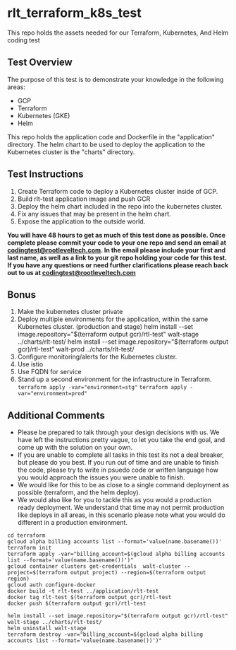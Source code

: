 # rlt_terraform_k8s_test
This repo holds the assets needed for our Terraform, Kubernetes, And Helm coding test

## Test Overview
The purpose of this test is to demonstrate your knowledge in the following areas: 
* GCP
* Terraform
* Kubernetes (GKE)
* Helm

This repo holds the application code and Dockerfile in the "application" directory. The helm chart to be used to deploy the application to the Kubernetes cluster is the "charts" directory. 

## Test Instructions
1) Create Terraform code to deploy a Kubernetes cluster inside of GCP. 
2) Build rlt-test application image and push GCR
3) Deploy the helm chart included in the repo into the kubernetes cluster.  
4) Fix any issues that may be present in the helm chart.
5) Expose the application to the outside world.  

**You will have 48 hours to get as much of this test done as possible. Once complete please commit your code to your one repo and send an email at codingtest@rootleveltech.com. In the email please include your first and last name, as well as a link to your git repo holding your code for this test. If you have any questions or need further clarifications please reach back out to us at codingtest@rootleveltech.com**


## Bonus
1) Make the kubernetes cluster private
2) Deploy multiple environments for the application, within the same Kubernetes cluster. (production and stage)
helm install --set image.repository="$(terraform output gcr)/rtl-test" walt-stage ../charts/rlt-test/
helm install --set image.repository="$(terraform output gcr)/rtl-test" walt-prod ../charts/rlt-test/
3) Configure monitoring/alerts for the Kubernetes cluster.
4) Use istio 
5) Use FQDN for service
6) Stand up a second environment for the infrastructure in Terraform.
`terraform apply -var="environment=stg"`
`terraform apply -var="environment=prod"`

## Additional Comments
* Please be prepared to talk through your design decisions with us. We have left the instructions pretty vague, to let you take the end goal, and come up with the solution on your own. 
* If you are unable to complete all tasks in this test its not a deal breaker, but please do you best. If you run out of time and are unable to finish the code, please try to write in psuedo code or written language how you would approach the issues you were unable to finish.
* We would like for this to be as close to a single command deployment as possible (terraform, and the helm deploy). 
* We would also like for you to tackle this as you would a production ready deployment. We understand that time may not permit production like deploys in all areas, in this scenario please note what you would do different in a production environment.

```
cd terraform
gcloud alpha billing accounts list --format='value(name.basename())'
terraform init
terraform apply -var="billing_account=$(gcloud alpha billing accounts list --format='value(name.basename())')"
gcloud container clusters get-credentials  walt-cluster --project=$(terraform output project) --region=$(terraform output region)
gcloud auth configure-docker
docker build -t rlt-test ../application/rlt-test
docker tag rlt-test $(terraform output gcr)/rtl-test
docker push $(terraform output gcr)/rtl-test

helm install --set image.repository="$(terraform output gcr)/rtl-test" walt-stage ../charts/rlt-test/
helm uninstall walt-stage
terraform destroy -var="billing_account=$(gcloud alpha billing accounts list --format='value(name.basename())')"
```



